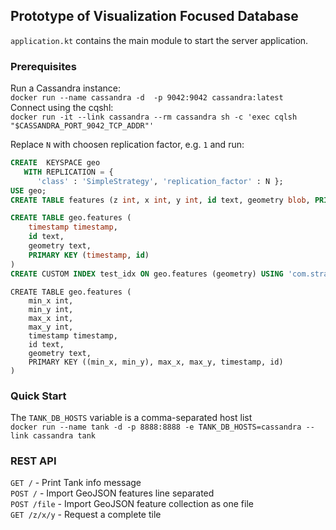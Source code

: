 ## Prototype of Visualization Focused Database

`application.kt` contains the main module to start the server application.

### Prerequisites
Run a Cassandra instance:  
`docker run --name cassandra -d  -p 9042:9042 cassandra:latest`  
Connect using the cqshl:  
`docker run -it --link cassandra --rm cassandra sh -c 'exec cqlsh "$CASSANDRA_PORT_9042_TCP_ADDR"'`

Replace `N` with choosen replication factor, e.g. `1` and run:
```sql
CREATE  KEYSPACE geo
   WITH REPLICATION = { 
      'class' : 'SimpleStrategy', 'replication_factor' : N };
USE geo;
CREATE TABLE features (z int, x int, y int, id text, geometry blob, PRIMARY KEY (z, x, y, id));
```

```sql
CREATE TABLE geo.features (
    timestamp timestamp,
    id text,
    geometry text,
    PRIMARY KEY (timestamp, id)
)
CREATE CUSTOM INDEX test_idx ON geo.features (geometry) USING 'com.stratio.cassandra.lucene.Index' WITH OPTIONS = {'refresh_seconds': '1', 'schema': '{       fields: { geometry: {             type: "geo_shape",             max_levels: 3          }       }    }'};
```

```roomsql
CREATE TABLE geo.features (
    min_x int,
    min_y int,
    max_x int,
    max_y int,
    timestamp timestamp,
    id text,
    geometry text,
    PRIMARY KEY ((min_x, min_y), max_x, max_y, timestamp, id)
)
```


### Quick Start

The `TANK_DB_HOSTS` variable is a comma-separated host list  
`docker run --name tank -d -p 8888:8888 -e TANK_DB_HOSTS=cassandra --link cassandra tank`

### REST API

`GET /` - Print Tank info message  
`POST /` - Import GeoJSON features line separated  
`POST /file` -  Import GeoJSON feature collection as one file  
`GET /z/x/y` - Request a complete tile